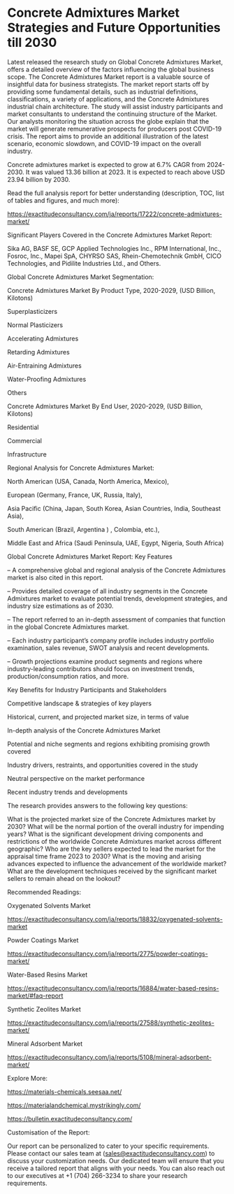 # Concrete Admixtures Market Strategies and Future Opportunities till 2030

Latest released the research study on Global Concrete Admixtures Market, offers a detailed overview of the factors influencing the global business scope. The Concrete Admixtures Market report is a valuable source of insightful data for business strategists. The market report starts off by providing some fundamental details, such as industrial definitions, classifications, a variety of applications, and the Concrete Admixtures industrial chain architecture. The study will assist industry participants and market consultants to understand the continuing structure of the Market. Our analysts monitoring the situation across the globe explain that the market will generate remunerative prospects for producers post COVID-19 crisis. The report aims to provide an additional illustration of the latest scenario, economic slowdown, and COVID-19 impact on the overall industry.

Concrete admixtures market is expected to grow at 6.7% CAGR from 2024-2030. It was valued 13.36 billion at 2023. It is expected to reach above USD 23.94 billion by 2030.

Read the full analysis report for better understanding (description, TOC, list of tables and figures, and much more):

https://exactitudeconsultancy.com/ja/reports/17222/concrete-admixtures-market/

Significant Players Covered in the Concrete Admixtures Market Report:

Sika AG, BASF SE, GCP Applied Technologies Inc., RPM International, Inc., Fosroc, Inc., Mapei SpA, CHYRSO SAS, Rhein-Chemotechnik GmbH, CICO Technologies, and Pidilite Industries Ltd., and Others.

Global Concrete Admixtures Market Segmentation:

Concrete Admixtures Market By Product Type, 2020-2029, (USD Billion, Kilotons)

Superplasticizers

Normal Plasticizers

Accelerating Admixtures

Retarding Admixtures

Air-Entraining Admixtures

Water-Proofing Admixtures

Others

Concrete Admixtures Market By End User, 2020-2029, (USD Billion, Kilotons)

Residential

Commercial

Infrastructure

Regional Analysis for Concrete Admixtures Market:

North American (USA, Canada, North America, Mexico),

European (Germany, France, UK, Russia, Italy),

Asia Pacific (China, Japan, South Korea, Asian Countries, India, Southeast Asia),

South American (Brazil, Argentina ) , Colombia, etc.),

Middle East and Africa (Saudi Peninsula, UAE, Egypt, Nigeria, South Africa)

Global Concrete Admixtures Market Report: Key Features

– A comprehensive global and regional analysis of the Concrete Admixtures market is also cited in this report.

– Provides detailed coverage of all industry segments in the Concrete Admixtures market to evaluate potential trends, development strategies, and industry size estimations as of 2030.

– The report referred to an in-depth assessment of companies that function in the global Concrete Admixtures market.

– Each industry participant’s company profile includes industry portfolio examination, sales revenue, SWOT analysis and recent developments.

– Growth projections examine product segments and regions where industry-leading contributors should focus on investment trends, production/consumption ratios, and more.

Key Benefits for Industry Participants and Stakeholders

Competitive landscape & strategies of key players

Historical, current, and projected market size, in terms of value

In-depth analysis of the Concrete Admixtures Market

Potential and niche segments and regions exhibiting promising growth covered

Industry drivers, restraints, and opportunities covered in the study

Neutral perspective on the market performance

Recent industry trends and developments

The research provides answers to the following key questions:

What is the projected market size of the Concrete Admixtures market by 2030?
What will be the normal portion of the overall industry for impending years?
What is the significant development driving components and restrictions of the worldwide Concrete Admixtures market across different geographic?
Who are the key sellers expected to lead the market for the appraisal time frame 2023 to 2030?
What is the moving and arising advances expected to influence the advancement of the worldwide market?
What are the development techniques received by the significant market sellers to remain ahead on the lookout?

Recommended Readings:

Oxygenated Solvents Market

https://exactitudeconsultancy.com/ja/reports/18832/oxygenated-solvents-market

Powder Coatings Market

https://exactitudeconsultancy.com/ja/reports/2775/powder-coatings-market/

Water-Based Resins Market

https://exactitudeconsultancy.com/ja/reports/16884/water-based-resins-market/#faq-report

Synthetic Zeolites Market

https://exactitudeconsultancy.com/ja/reports/27588/synthetic-zeolites-market/

Mineral Adsorbent Market

https://exactitudeconsultancy.com/ja/reports/5108/mineral-adsorbent-market/

Explore More:

https://materials-chemicals.seesaa.net/

https://materialandchemical.mystrikingly.com/

https://bulletin.exactitudeconsultancy.com/

Customisation of the Report:

Our report can be personalized to cater to your specific requirements. Please contact our sales team at (sales@exactitudeconsultancy.com) to discuss your customization needs. Our dedicated team will ensure that you receive a tailored report that aligns with your needs. You can also reach out to our executives at +1 (704) 266-3234 to share your research requirements.
